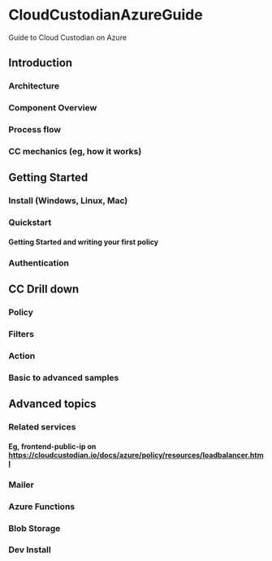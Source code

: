 # CloudCustodianAzureGuide
Guide to Cloud Custodian on Azure

## Introduction

### Architecture

### Component Overview

### Process flow

### CC mechanics (eg, how it works)

## Getting Started

### Install (Windows, Linux, Mac)

### Quickstart
<h4 id=" https://cloudcustodian.io/docs/azure/gettingstarted.html">
Getting Started and writing your first policy</h3>

### Authentication

## CC Drill down

### Policy

### Filters

### Action

### Basic to advanced samples

## Advanced topics

### Related services 
#### Eg, frontend-public-ip on https://cloudcustodian.io/docs/azure/policy/resources/loadbalancer.html 

### Mailer

### Azure Functions

### Blob Storage

### Dev Install
